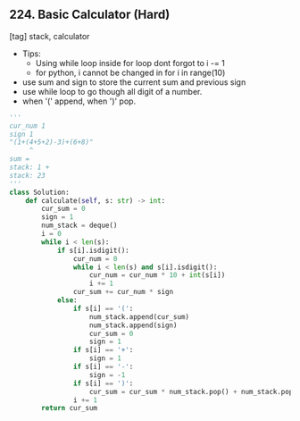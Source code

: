 ## 224. Basic Calculator (Hard)
[tag] stack, calculator
- Tips:
  - Using while loop inside for loop dont forgot to i -= 1
  - for python, i cannot be changed in for i in range(10)
- use sum and sign to store the current sum and previous sign
- use while loop to go though all digit of a number.
- when '(' append, when ')' pop.

```python
'''
cur_num 1
sign 1
"(1+(4+5+2)-3)+(6+8)"
     ^
sum = 
stack: 1 + 
stack: 23   
'''
class Solution:
    def calculate(self, s: str) -> int:
        cur_sum = 0
        sign = 1
        num_stack = deque()
        i = 0
        while i < len(s):
            if s[i].isdigit():
                cur_num = 0
                while i < len(s) and s[i].isdigit():
                    cur_num = cur_num * 10 + int(s[i])
                    i += 1
                cur_sum += cur_num * sign
            else:
                if s[i] == '(':
                    num_stack.append(cur_sum)
                    num_stack.append(sign)
                    cur_sum = 0
                    sign = 1
                if s[i] == '+':
                    sign = 1
                if s[i] == '-':
                    sign = -1
                if s[i] == ')':
                    cur_sum = cur_sum * num_stack.pop() + num_stack.pop() 
                i += 1
        return cur_sum
```
